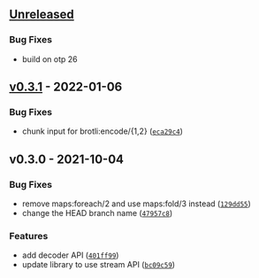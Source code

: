 <a name="unreleased"></a>
## [Unreleased]

### Bug Fixes
- build on otp 26


<a name="v0.3.1"></a>
## [v0.3.1] - 2022-01-06
### Bug Fixes
- chunk input for brotli:encode/{1,2} ([`eca29c4`](https://github.com/yjh0502/erl-brotli/commit/eca29c44e2d6298c0dc86a0c8e9145fd49fb2449))


<a name="v0.3.0"></a>
## v0.3.0 - 2021-10-04
### Bug Fixes
- remove maps:foreach/2 and use maps:fold/3 instead ([`129dd55`](https://github.com/yjh0502/erl-brotli/commit/129dd557b87360af447adabae079fc58811ce488))
- change the HEAD branch name ([`47957c8`](https://github.com/yjh0502/erl-brotli/commit/47957c81058e2d4ceacd51bb2594ff36908c7fe1))

### Features
- add decoder API ([`401ff99`](https://github.com/yjh0502/erl-brotli/commit/401ff99e8bbc6ec3b4258d568835d1f673493644))
- update library to use stream API ([`bc09c59`](https://github.com/yjh0502/erl-brotli/commit/bc09c5969ae4c5b45c07abdd3eb55cc8652fa0ec))


[Unreleased]: https://github.com/yjh0502/erl-brotli/compare/v0.3.1...HEAD
[v0.3.1]: https://github.com/yjh0502/erl-brotli/compare/v0.3.0...v0.3.1
